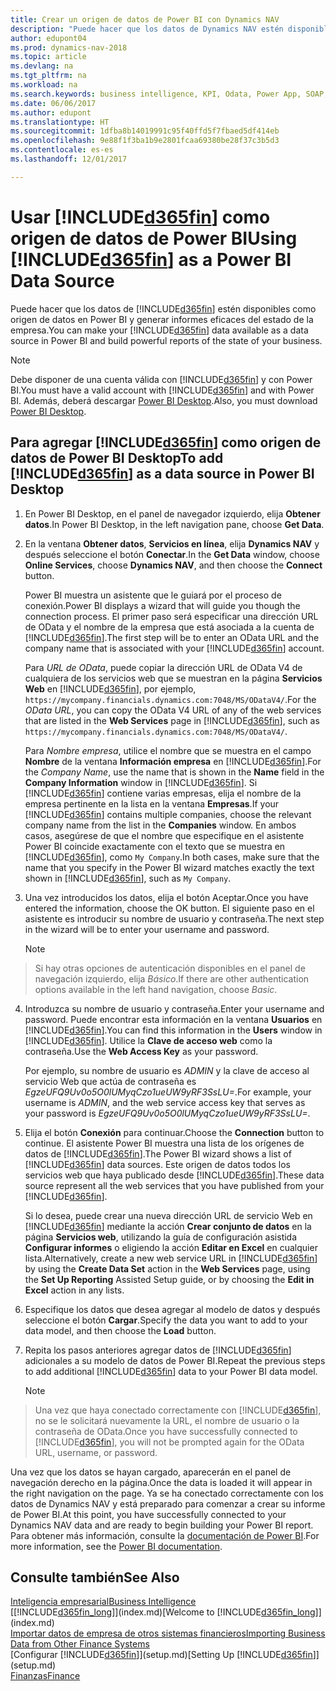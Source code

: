 ```yaml
---
title: Crear un origen de datos de Power BI con Dynamics NAV
description: "Puede hacer que los datos de Dynamics NAV estén disponibles como origen de datos en Power BI y generar informes eficaces del estado de la empresa."
author: edupont04
ms.prod: dynamics-nav-2018
ms.topic: article
ms.devlang: na
ms.tgt_pltfrm: na
ms.workload: na
ms.search.keywords: business intelligence, KPI, Odata, Power App, SOAP, analysis
ms.date: 06/06/2017
ms.author: edupont
ms.translationtype: HT
ms.sourcegitcommit: 1dfba8b14019991c95f40ffd5f7fbaed5df414eb
ms.openlocfilehash: 9e88f1f3ba1b9e2801fcaa69380be28f37c3b5d3
ms.contentlocale: es-es
ms.lasthandoff: 12/01/2017

---
```

# <a name="using-included365finincludesd365finmdmd-as-a-power-bi-data-source"></a><span data-ttu-id="6ad0b-103">Usar [!INCLUDE[d365fin](includes/d365fin_md.md)] como origen de datos de Power BI</span><span class="sxs-lookup"><span data-stu-id="6ad0b-103">Using [!INCLUDE[d365fin](includes/d365fin_md.md)] as a Power BI Data Source</span></span>
<span data-ttu-id="6ad0b-104">Puede hacer que los datos de [!INCLUDE[d365fin](includes/d365fin_md.md)] estén disponibles como origen de datos en Power BI y generar informes eficaces del estado de la empresa.</span><span class="sxs-lookup"><span data-stu-id="6ad0b-104">You can make your [!INCLUDE[d365fin](includes/d365fin_md.md)] data available as a data source in Power BI and build powerful reports of the state of your business.</span></span>  

> [!NOTE]  
>   <span data-ttu-id="6ad0b-105">Debe disponer de una cuenta válida con [!INCLUDE[d365fin](includes/d365fin_md.md)] y con Power BI.</span><span class="sxs-lookup"><span data-stu-id="6ad0b-105">You must have a valid account with [!INCLUDE[d365fin](includes/d365fin_md.md)] and with Power BI.</span></span> <span data-ttu-id="6ad0b-106">Además, deberá descargar [Power BI Desktop](https://powerbi.microsoft.com/en-us/desktop/).</span><span class="sxs-lookup"><span data-stu-id="6ad0b-106">Also, you must download [Power BI Desktop](https://powerbi.microsoft.com/en-us/desktop/).</span></span>  

## <a name="to-add-included365finincludesd365finmdmd-as-a-data-source-in-power-bi-desktop"></a><span data-ttu-id="6ad0b-107">Para agregar [!INCLUDE[d365fin](includes/d365fin_md.md)] como origen de datos de Power BI Desktop</span><span class="sxs-lookup"><span data-stu-id="6ad0b-107">To add [!INCLUDE[d365fin](includes/d365fin_md.md)] as a data source in Power BI Desktop</span></span>
1. <span data-ttu-id="6ad0b-108">En Power BI Desktop, en el panel de navegador izquierdo, elija **Obtener datos**.</span><span class="sxs-lookup"><span data-stu-id="6ad0b-108">In Power BI Desktop, in the left navigation pane, choose **Get Data**.</span></span>
2. <span data-ttu-id="6ad0b-109">En la ventana **Obtener datos**, **Servicios en línea**, elija **Dynamics NAV** y después seleccione el botón **Conectar**.</span><span class="sxs-lookup"><span data-stu-id="6ad0b-109">In the **Get Data** window, choose **Online Services**, choose **Dynamics NAV**, and then choose the **Connect** button.</span></span>

   <span data-ttu-id="6ad0b-110">Power BI muestra un asistente que le guiará por el proceso de conexión.</span><span class="sxs-lookup"><span data-stu-id="6ad0b-110">Power BI displays a wizard that will guide you though the connection process.</span></span> <span data-ttu-id="6ad0b-111">El primer paso será especificar una dirección URL de OData y el nombre de la empresa que está asociada a la cuenta de [!INCLUDE[d365fin](includes/d365fin_md.md)].</span><span class="sxs-lookup"><span data-stu-id="6ad0b-111">The first step will be to enter an OData URL and the company name that is associated with your [!INCLUDE[d365fin](includes/d365fin_md.md)] account.</span></span>  

   <span data-ttu-id="6ad0b-112">Para *URL de OData*, puede copiar la dirección URL de OData V4 de cualquiera de los servicios web que se muestran en la página **Servicios Web** en [!INCLUDE[d365fin](includes/d365fin_md.md)], por ejemplo, `https://mycompany.financials.dynamics.com:7048/MS/ODataV4/`.</span><span class="sxs-lookup"><span data-stu-id="6ad0b-112">For the *OData URL*, you can copy the OData V4 URL of any of the web services that are listed in the **Web Services** page in [!INCLUDE[d365fin](includes/d365fin_md.md)], such as `https://mycompany.financials.dynamics.com:7048/MS/ODataV4/`.</span></span>  

   <span data-ttu-id="6ad0b-113">Para *Nombre empresa*, utilice el nombre que se muestra en el campo **Nombre** de la ventana **Información empresa** en [!INCLUDE[d365fin](includes/d365fin_md.md)].</span><span class="sxs-lookup"><span data-stu-id="6ad0b-113">For the *Company Name*, use the name that is shown in the **Name** field in the **Company Information** window in [!INCLUDE[d365fin](includes/d365fin_md.md)].</span></span> <span data-ttu-id="6ad0b-114">Si [!INCLUDE[d365fin](includes/d365fin_md.md)] contiene varias empresas, elija el nombre de la empresa pertinente en la lista en la ventana **Empresas**.</span><span class="sxs-lookup"><span data-stu-id="6ad0b-114">If your [!INCLUDE[d365fin](includes/d365fin_md.md)] contains multiple companies, choose the relevant company name from the list in the **Companies** window.</span></span> <span data-ttu-id="6ad0b-115">En ambos casos, asegúrese de que el nombre que especifique en el asistente Power BI coincide exactamente con el texto que se muestra en [!INCLUDE[d365fin](includes/d365fin_md.md)], como `My Company`.</span><span class="sxs-lookup"><span data-stu-id="6ad0b-115">In both cases, make sure that the name that you specify in the Power BI wizard matches exactly the text shown in [!INCLUDE[d365fin](includes/d365fin_md.md)], such as `My Company`.</span></span>
3. <span data-ttu-id="6ad0b-116">Una vez introducidos los datos, elija el botón Aceptar.</span><span class="sxs-lookup"><span data-stu-id="6ad0b-116">Once you have entered the information, choose the OK button.</span></span> <span data-ttu-id="6ad0b-117">El siguiente paso en el asistente es introducir su nombre de usuario y contraseña.</span><span class="sxs-lookup"><span data-stu-id="6ad0b-117">The next step in the wizard will be to enter your username and password.</span></span>

   > [!NOTE]  
>    <span data-ttu-id="6ad0b-118">Si hay otras opciones de autenticación disponibles en el panel de navegación izquierdo, elija *Básico*.</span><span class="sxs-lookup"><span data-stu-id="6ad0b-118">If there are other authentication options available in the left hand navigation, choose *Basic*.</span></span>
4. <span data-ttu-id="6ad0b-119">Introduzca su nombre de usuario y contraseña.</span><span class="sxs-lookup"><span data-stu-id="6ad0b-119">Enter your username and password.</span></span> <span data-ttu-id="6ad0b-120">Puede encontrar esta información en la ventana **Usuarios** en [!INCLUDE[d365fin](includes/d365fin_md.md)].</span><span class="sxs-lookup"><span data-stu-id="6ad0b-120">You can find this information in the **Users** window in [!INCLUDE[d365fin](includes/d365fin_md.md)].</span></span> <span data-ttu-id="6ad0b-121">Utilice la **Clave de acceso web** como la contraseña.</span><span class="sxs-lookup"><span data-stu-id="6ad0b-121">Use the **Web Access Key** as your password.</span></span>

   <span data-ttu-id="6ad0b-122">Por ejemplo, su nombre de usuario es *ADMIN* y la clave de acceso al servicio Web que actúa de contraseña es *EgzeUFQ9Uv0o5O0lUMyqCzo1ueUW9yRF3SsLU=*.</span><span class="sxs-lookup"><span data-stu-id="6ad0b-122">For example, your username is *ADMIN*, and the web service access key that serves as your password is *EgzeUFQ9Uv0o5O0lUMyqCzo1ueUW9yRF3SsLU=*.</span></span>
5. <span data-ttu-id="6ad0b-123">Elija el botón **Conexión** para continuar.</span><span class="sxs-lookup"><span data-stu-id="6ad0b-123">Choose the **Connection** button to continue.</span></span> <span data-ttu-id="6ad0b-124">El asistente Power BI muestra una lista de los orígenes de datos de [!INCLUDE[d365fin](includes/d365fin_md.md)].</span><span class="sxs-lookup"><span data-stu-id="6ad0b-124">The Power BI wizard shows a list of [!INCLUDE[d365fin](includes/d365fin_md.md)] data sources.</span></span> <span data-ttu-id="6ad0b-125">Este origen de datos todos los servicios web que haya publicado desde [!INCLUDE[d365fin](includes/d365fin_md.md)].</span><span class="sxs-lookup"><span data-stu-id="6ad0b-125">These data source represent all the web services that you have published from your [!INCLUDE[d365fin](includes/d365fin_md.md)].</span></span>

   <span data-ttu-id="6ad0b-126">Si lo desea, puede crear una nueva dirección URL de servicio Web en [!INCLUDE[d365fin](includes/d365fin_md.md)] mediante la acción **Crear conjunto de datos** en la página **Servicios web**, utilizando la guía de configuración asistida **Configurar informes** o eligiendo la acción **Editar en Excel** en cualquier lista.</span><span class="sxs-lookup"><span data-stu-id="6ad0b-126">Alternatively, create a new web service URL in [!INCLUDE[d365fin](includes/d365fin_md.md)] by using the **Create Data Set** action in the **Web Services** page, using the **Set Up Reporting** Assisted Setup guide, or by choosing the **Edit in Excel** action in any lists.</span></span>

6. <span data-ttu-id="6ad0b-127">Especifique los datos que desea agregar al modelo de datos y después seleccione el botón **Cargar**.</span><span class="sxs-lookup"><span data-stu-id="6ad0b-127">Specify the data you want to add to your data model, and then choose the **Load** button.</span></span>
7. <span data-ttu-id="6ad0b-128">Repita los pasos anteriores agregar datos de [!INCLUDE[d365fin](includes/d365fin_md.md)] adicionales a su modelo de datos de Power BI.</span><span class="sxs-lookup"><span data-stu-id="6ad0b-128">Repeat the previous steps to add additional [!INCLUDE[d365fin](includes/d365fin_md.md)] data to your Power BI data model.</span></span>

   > [!NOTE]  
>    <span data-ttu-id="6ad0b-129">Una vez que haya conectado correctamente con [!INCLUDE[d365fin](includes/d365fin_md.md)], no se le solicitará nuevamente la URL, el nombre de usuario o la contraseña de OData.</span><span class="sxs-lookup"><span data-stu-id="6ad0b-129">Once you have successfully connected to [!INCLUDE[d365fin](includes/d365fin_md.md)], you will not be prompted again for the OData URL, username, or password.</span></span>

<span data-ttu-id="6ad0b-130">Una vez que los datos se hayan cargado, aparecerán en el panel de navegación derecho en la página.</span><span class="sxs-lookup"><span data-stu-id="6ad0b-130">Once the data is loaded it will appear in the right navigation on the page.</span></span> <span data-ttu-id="6ad0b-131">Ya se ha conectado correctamente con los datos de Dynamics NAV y está preparado para comenzar a crear su informe de Power BI.</span><span class="sxs-lookup"><span data-stu-id="6ad0b-131">At this point, you have successfully connected to your Dynamics NAV data and are ready to begin building your Power BI report.</span></span> <span data-ttu-id="6ad0b-132">Para obtener más información, consulte la [documentación de Power BI](https://powerbi.microsoft.com/documentation/powerbi-landing-page/).</span><span class="sxs-lookup"><span data-stu-id="6ad0b-132">For more information, see the [Power BI documentation](https://powerbi.microsoft.com/documentation/powerbi-landing-page/).</span></span>

## <a name="see-also"></a><span data-ttu-id="6ad0b-133">Consulte también</span><span class="sxs-lookup"><span data-stu-id="6ad0b-133">See Also</span></span>
[<span data-ttu-id="6ad0b-134">Inteligencia empresarial</span><span class="sxs-lookup"><span data-stu-id="6ad0b-134">Business Intelligence</span></span>](bi.md)  
<span data-ttu-id="6ad0b-135">[[!INCLUDE[d365fin_long](includes/d365fin_long_md.md)]](index.md)</span><span class="sxs-lookup"><span data-stu-id="6ad0b-135">[Welcome to [!INCLUDE[d365fin_long](includes/d365fin_long_md.md)]](index.md)</span></span>  
[<span data-ttu-id="6ad0b-136">Importar datos de empresa de otros sistemas financieros</span><span class="sxs-lookup"><span data-stu-id="6ad0b-136">Importing Business Data from Other Finance Systems</span></span>](upload-data.md)  
<span data-ttu-id="6ad0b-137">[Configurar [!INCLUDE[d365fin](includes/d365fin_md.md)]](setup.md)</span><span class="sxs-lookup"><span data-stu-id="6ad0b-137">[Setting Up [!INCLUDE[d365fin](includes/d365fin_md.md)]](setup.md)</span></span>  
[<span data-ttu-id="6ad0b-138">Finanzas</span><span class="sxs-lookup"><span data-stu-id="6ad0b-138">Finance</span></span>](finance.md)  

